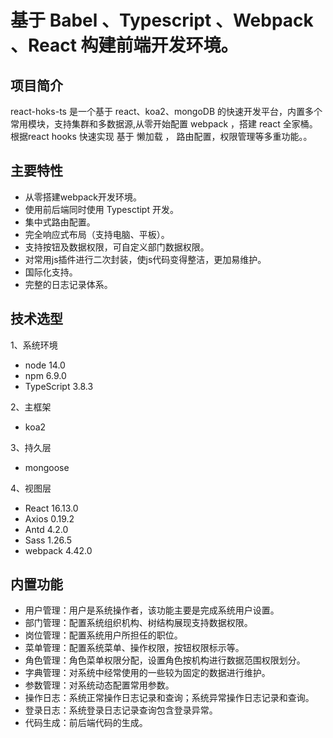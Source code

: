 # 基于 Babel 、Typescript 、Webpack 、React 构建前端开发环境。

## 项目简介
react-hoks-ts 是一个基于 react、koa2、mongoDB 的快速开发平台，内置多个常用模块，支持集群和多数据源,从零开始配置 webpack ，搭建 react 全家桶。根据react hooks 快速实现 基于 懒加载 ， 路由配置，权限管理等多重功能。。
## 主要特性
- 从零搭建webpack开发环境。
- 使用前后端同时使用 Typesctipt 开发。
- 集中式路由配置。
- 完全响应式布局（支持电脑、平板）。
- 支持按钮及数据权限，可自定义部门数据权限。
- 对常用js插件进行二次封装，使js代码变得整洁，更加易维护。
- 国际化支持。
- 完整的日志记录体系。
## 技术选型
1、系统环境
- node 14.0
- npm 6.9.0
- TypeScript  3.8.3

2、主框架
- koa2

3、持久层  
- mongoose  

4、视图层
- React 16.13.0
- Axios 0.19.2
- Antd 4.2.0
- Sass 1.26.5
- webpack 4.42.0

## 内置功能
- 用户管理：用户是系统操作者，该功能主要是完成系统用户设置。
- 部门管理：配置系统组织机构、树结构展现支持数据权限。
- 岗位管理：配置系统用户所担任的职位。
- 菜单管理：配置系统菜单、操作权限，按钮权限标示等。
- 角色管理：角色菜单权限分配，设置角色按机构进行数据范围权限划分。
- 字典管理：对系统中经常使用的一些较为固定的数据进行维护。
- 参数管理：对系统动态配置常用参数。
- 操作日志：系统正常操作日志记录和查询；系统异常操作日志记录和查询。
- 登录日志：系统登录日志记录查询包含登录异常。
- 代码生成：前后端代码的生成。




